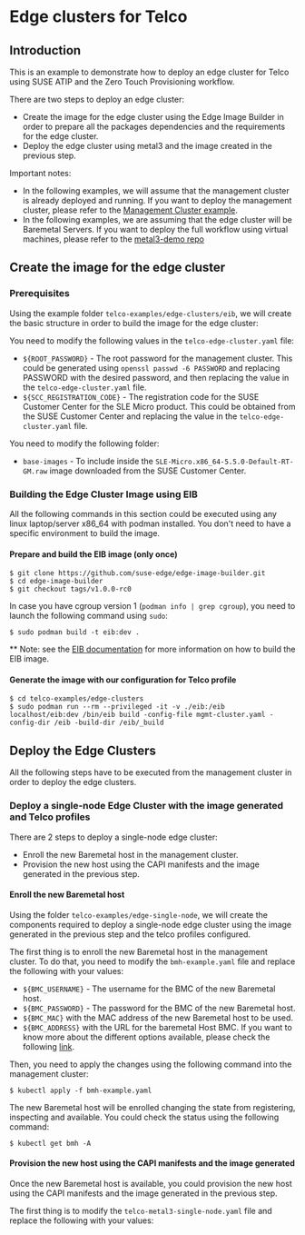 # Edge clusters for Telco

## Introduction

This is an example to demonstrate how to deploy an edge cluster for Telco using SUSE ATIP and the Zero Touch Provisioning workflow.

There are two steps to deploy an edge cluster:

- Create the image for the edge cluster using the Edge Image Builder in order to prepare all the packages dependencies and the requirements for the edge cluster.
- Deploy the edge cluster using metal3 and the image created in the previous step.

Important notes:

* In the following examples, we will assume that the management cluster is already deployed and running. If you want to deploy the management cluster, please refer to the [Management Cluster example](../mgmt-cluster/README.md).
* In the following examples, we are assuming that the edge cluster will be Baremetal Servers. If you want to deploy the full workflow using virtual machines, please refer to the [metal3-demo repo](https://github.com/suse-edge/metal3-demo)


## Create the image for the edge cluster

### Prerequisites

Using the example folder `telco-examples/edge-clusters/eib`, we will create the basic structure in order to build the image for the edge cluster: 

You need to modify the following values in the `telco-edge-cluster.yaml` file:

- `${ROOT_PASSWORD}` - The root password for the management cluster. This could be generated using `openssl passwd -6 PASSWORD` and replacing PASSWORD with the desired password, and then replacing the value in the `telco-edge-cluster.yaml` file.
- `${SCC_REGISTRATION_CODE}` - The registration code for the SUSE Customer Center for the SLE Micro product. This could be obtained from the SUSE Customer Center and replacing the value in the `telco-edge-cluster.yaml` file.

You need to modify the following folder:

- `base-images` - To include inside the `SLE-Micro.x86_64-5.5.0-Default-RT-GM.raw` image downloaded from the SUSE Customer Center.

### Building the Edge Cluster Image using EIB

All the following commands in this section could be executed using any linux laptop/server x86_64 with podman installed. You don't need to have a specific environment to build the image. 

#### Prepare and build the EIB image (only once)

``` 
$ git clone https://github.com/suse-edge/edge-image-builder.git
$ cd edge-image-builder
$ git checkout tags/v1.0.0-rc0
```

In case you have cgroup version 1 (`podman info | grep cgroup`), you need to launch the following command using `sudo`:
```
$ sudo podman build -t eib:dev .
```
** Note: see the [EIB documentation](https://github.com/suse-edge/edge-image-builder) for more information on how to build the EIB image.


#### Generate the image with our configuration for Telco profile

```
$ cd telco-examples/edge-clusters 
$ sudo podman run --rm --privileged -it -v ./eib:/eib localhost/eib:dev /bin/eib build -config-file mgmt-cluster.yaml -config-dir /eib -build-dir /eib/_build
```

## Deploy the Edge Clusters

All the following steps have to be executed from the management cluster in order to deploy the edge clusters.

### Deploy a single-node Edge Cluster with the image generated and Telco profiles

There are 2 steps to deploy a single-node edge cluster:

- Enroll the new Baremetal host in the management cluster.
- Provision the new host using the CAPI manifests and the image generated in the previous step.

#### Enroll the new Baremetal host

Using the folder `telco-examples/edge-single-node`, we will create the components required to deploy a single-node edge cluster using the image generated in the previous step and the telco profiles configured.

The first thing is to enroll the new Baremetal host in the management cluster. To do that, you need to modify the `bmh-example.yaml` file and replace the following with your values:

- `${BMC_USERNAME}` - The username for the BMC of the new Baremetal host.
- `${BMC_PASSWORD}` - The password for the BMC of the new Baremetal host.
- `${BMC_MAC}` with the MAC address of the new Baremetal host to be used.
- `${BMC_ADDRESS}` with the URL for the baremetal Host BMC. If you want to know more about the different options available, please check the following [link](https://github.com/metal3-io/baremetal-operator/blob/main/docs/api.md).

Then, you need to apply the changes using the following command into the management cluster:

```
$ kubectl apply -f bmh-example.yaml
```

The new Baremetal host will be enrolled changing the state from registering, inspecting and available. You could check the status using the following command:

``` 
$ kubectl get bmh -A
```

#### Provision the new host using the CAPI manifests and the image generated

Once the new Baremetal host is available, you could provision the new host using the CAPI manifests and the image generated in the previous step.

The first thing is to modify the `telco-metal3-single-node.yaml` file and replace the following with your values:

